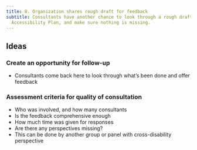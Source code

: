 ```yaml
---
title: 8. Organization shares rough draft for feedback
subtitle: Consultants have another chance to look through a rough draft of the
  Accessibility Plan, and make sure nothing is missing.
---
```

## Ideas

### Create an opportunity for follow-up 

* Consultants come back here to look through what’s been done and offer feedback 

### Assessment criteria for quality of consultation

* Who was involved, and how many consultants
* Is the feedback comprehensive enough
* How much time was given for responses
* Are there any perspectives missing?
* This can be done by another group or panel with cross-disability perspective